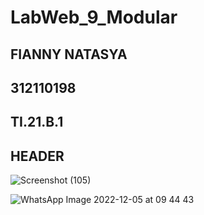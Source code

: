 # LabWeb_9_Modular
## FIANNY NATASYA ##
## 312110198 ##
## TI.21.B.1 ##


## HEADER ##
![Screenshot (105)](https://user-images.githubusercontent.com/94009296/205525427-c21159d5-bb99-46fa-bd38-2b67d080ab52.png)


![WhatsApp Image 2022-12-05 at 09 44 43](https://user-images.githubusercontent.com/94009296/205538528-c608e60d-a1cf-4a77-ab31-136a239de1c7.jpeg)
